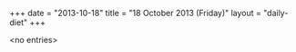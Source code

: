 +++
date = "2013-10-18"
title = "18 October 2013 (Friday)"
layout = "daily-diet"
+++


\<no entries\>
